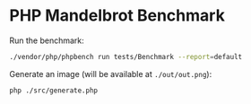 # PHP Mandelbrot Benchmark

Run the benchmark:

```sh
./vendor/php/phpbench run tests/Benchmark --report=default
```

Generate an image (will be available at `./out/out.png`):

```sh
php ./src/generate.php
```
